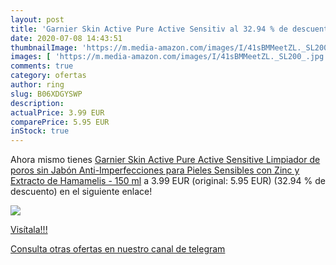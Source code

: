 ```yaml
---
layout: post
title: 'Garnier Skin Active Pure Active Sensitiv al 32.94 % de descuento'
date: 2020-07-08 14:43:51
thumbnailImage: 'https://m.media-amazon.com/images/I/41sBMMeetZL._SL200_.jpg'
images: [ 'https://m.media-amazon.com/images/I/41sBMMeetZL._SL200_.jpg' ]
comments: true
category: ofertas
author: ring
slug: B06XDGYSWP
description:
actualPrice: 3.99 EUR
comparePrice: 5.95 EUR
inStock: true
---
```


Ahora mismo tienes [Garnier Skin Active Pure Active Sensitive Limpiador de poros sin Jabón Anti-Imperfecciones para Pieles Sensibles  con Zinc y Extracto de Hamamelis - 150 ml](https://www.amazon.com/dp/B06XDGYSWP/?tag=redken08-20) a 3.99 EUR (original: 5.95 EUR) (32.94 %  de descuento) en el siguiente enlace!

[![](https://m.media-amazon.com/images/I/41sBMMeetZL._SL200_.jpg)](https://www.amazon.com/dp/B06XDGYSWP/?tag=redken08-20)

[Visítala!!!](https://www.amazon.com/dp/B06XDGYSWP/?tag=redken08-20)

[Consulta otras ofertas en nuestro canal de telegram](https://t.me/s/ofertas25)
